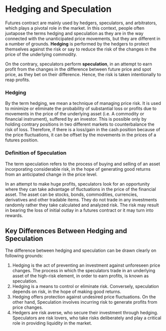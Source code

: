 # Hedging and Speculation

Futures contract are mainly used by hedgers, speculators, and arbitrators, which plays a pivotal role in the market. In this context, people often juxtapose the terms hedging and speculation as they are in the way connected with the unanticipated price movements, but they are different in a number of grounds.  **Hedging**  is performed by the hedgers to protect themselves against the risk or say to reduce the risk of the changes in the price of the underlying commodity.

On the contrary, speculators perform  **speculation**, in an attempt to earn profit from the changes in the difference between future price and spot price, as they bet on their difference. Hence, the risk is taken intentionally to reap profits.

### Hedging

By the term hedging, we mean a technique of managing price risk. It is used to minimize or eliminate the probability of substantial loss or profits due to movements in the price of the underlying asset (i.e. A commodity or financial instrument), suffered by an investor. This is possible only by holding contrary positions in two different markets to counterbalance the risk of loss. Therefore, if there is a loss/gain in the cash position because of the price fluctuations, it can be offset by the movements in the prices of a futures position.

### Definition of Speculation

The term speculation refers to the process of buying and selling of an asset incorporating considerable risk, in the hope of generating good returns from an anticipated change in the price level.

In an attempt to make huge profits, speculators look for an opportunity where they can take advantage of fluctuations in the price of the financial asset. The asset can be stocks, bonds, commodities, currencies, derivatives and other tradable items. They do not trade in any investments randomly rather they take calculated and analyzed risk. The risk may result in bearing the loss of initial outlay in a futures contract or it may turn into rewards.  

## Key Differences Between Hedging and Speculation

The difference between hedging and speculation can be drawn clearly on following grounds:

1.  Hedging is the act of preventing an investment against unforeseen price changes. The process in which the speculators trade in an underlying asset of the high-risk element, in order to earn profits, is known as speculation.
2.  Hedging is a means to control or eliminate risk. Conversely, speculation depends on risk, in the hope of making good returns.
3.  Hedging offers protection against undesired price fluctuations. On the other hand, Speculation involves incurring risk to generate profits from price changes.
4.  Hedgers are risk averse, who secure their investment through hedging. Speculators are risk lovers, who take risks deliberately and play a critical role in providing liquidity in the market.